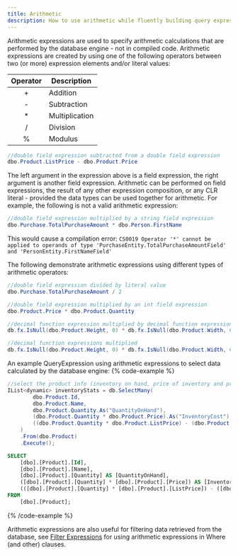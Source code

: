 ```yaml
---
title: Arithmetic
description: How to use arithmetic while fluently building query expressions.
---
```


Arithmetic expressions are used to specify arithmetic calculations that are performed by the database engine - not in compiled code.  Arithmetic expressions are created by using one of the following operators between two (or more) expression elements and/or literal values:

| Operator | Description                |
|:--------:|----------------------------|
|   +      | Addition                   |
|   -      | Subtraction                |
|   *      | Multiplication             |
|   /      | Division                   |
|   %      | Modulus                    |

```csharp
//double field expression subtracted from a double field expression
dbo.Product.ListPrice - dbo.Product.Price
 ```
The left argument in the expression above is a field expression, the right argument is another field expression.  Arithmetic can be performed on field expressions, the result of any other expression composition, or any CLR literal - provided the data types can be used together for arithmetic.  For example, the following is not a valid arithmetic expression:
```csharp
//double field expression multiplied by a string field expression
dbo.Purchase.TotalPurchaseAmount * dbo.Person.FirstName
```
This would cause a compilation error:  ```CS0019 Operator '*' cannot be applied to operands of type 'PurchaseEntity.TotalPurchaseAmountField' and 'PersonEntity.FirstNameField'```

The following demonstrate arithmetic expressions using different types of arithmetic operators:
```csharp
//double field expression divided by literal value
dbo.Purchase.TotalPurchaseAmount / 2

//double field expression multiplied by an int field expression
dbo.Product.Price * dbo.Product.Quantity

//decimal function expression multiplied by decimal function expression
db.fx.IsNull(dbo.Product.Height, 0) * db.fx.IsNull(dbo.Product.Width, 0)

//decimal function expressions multiplied
db.fx.IsNull(dbo.Product.Height, 0) * db.fx.IsNull(dbo.Product.Width, 0) * db.fx.IsNull(dbo.Product.Depth, 0)
```

An example QueryExpression using arithmetic expressions to select data calculated by the database engine:
{% code-example %}
```csharp
//select the product info (inventory on hand, price of inventory and projected margin on sales)
IList<dynamic> inventoryStats = db.SelectMany(
        dbo.Product.Id,
        dbo.Product.Name,
        dbo.Product.Quantity.As("QuantityOnHand"),
        (dbo.Product.Quantity * dbo.Product.Price).As("InventoryCost"),
        ((dbo.Product.Quantity * dbo.Product.ListPrice) - (dbo.Product.Quantity * dbo.Product.Price)).As("ProjectedMargin")
    )
    .From(dbo.Product)
    .Execute();
```
```sql
SELECT
    [dbo].[Product].[Id],
    [dbo].[Product].[Name],
    [dbo].[Product].[Quantity] AS [QuantityOnHand],
    ([dbo].[Product].[Quantity] * [dbo].[Product].[Price]) AS [InventoryCost],
    (([dbo].[Product].[Quantity] * [dbo].[Product].[ListPrice]) - ([dbo].[Product].[Quantity] * [dbo].[Product].[Price])) AS [ProjectedMargin]
FROM
    [dbo].[Product];
```
{% /code-example %}

Arithmetic expressions are also useful for filtering data retrieved from the database, see [Filter Expressions](/filters/filter-expressions#filter-expressions-in-where-clauses) for using arithmetic expressions in Where (and other) clauses.